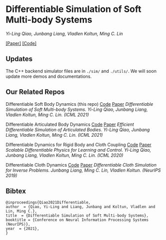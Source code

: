 # Differentiable Simulation of Soft Multi-body Systems

*Yi-Ling Qiao, Junbang Liang, Vladlen Koltun, Ming C. Lin*

[[Paper]](http://vladlen.info/publications/differentiable-simulation-soft-multi-body-systems/) [[Code]](https://github.com/YilingQiao/diff_fem)

## Updates

The C++ backend simulator files are in `./sim/` and `./utils/`. We will soon update more demos and documentations.

## Our Related Repos
Differentiable Soft Body Dynamics (this repo) [Code](https://github.com/YilingQiao/diff_fem) [Paper](http://vladlen.info/publications/differentiable-simulation-soft-multi-body-systems/)
*Differentiable Simulation of Soft Multi-body Systems. Yi-Ling Qiao, Junbang Liang, Vladlen Koltun, Ming C. Lin. (ICML 2021)*

Differentiable Articulated Body Dynamics [Code](https://github.com/YilingQiao/diffarticulated) [Paper](https://arxiv.org/abs/2109.07719)
*Efficient Differentiable Simulation of Articulated Bodies. Yi-Ling Qiao, Junbang Liang, Vladlen Koltun, Ming C. Lin. (ICML 2021)*

Differentiable Dynamics for Rigid Body and Cloth Coupling [Code](https://github.com/YilingQiao/diffsim) [Paper](https://arxiv.org/abs/2007.02168)
*Scalable Differentiable Physics for Learning and Control. Yi-Ling Qiao, Junbang Liang, Vladlen Koltun, Ming C. Lin. (ICML 2020)*

Differentiable Cloth Dynamics [Code](https://github.com/williamljb/DifferentiableCloth) [Paper](https://www.cs.umd.edu/~liangjb/docs/NIPS2019.pdf)
*Differentiable Cloth Simulation for Inverse Problems. Junbang Liang, Ming C. Lin, Vladlen Koltun. (NeurIPS 2019)*

## Bibtex
```
@inproceedings{Qiao2021Differentiable,
author  = {Qiao, Yi-Ling and Liang, Junbang and Koltun, Vladlen and Lin, Ming C.},
title  = {Differentiable Simulation of Soft Multi-body Systems},
booktitle = {Conference on Neural Information Processing Systems (NeurIPS)},
year  = {2021},
}
```
